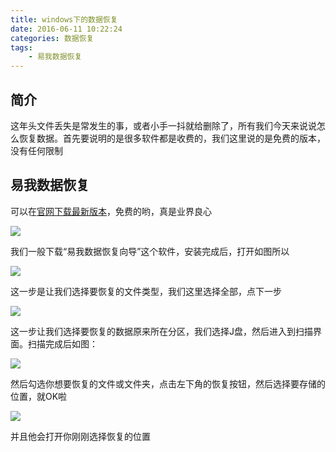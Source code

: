 ```yaml
---
title: windows下的数据恢复
date: 2016-06-11 10:22:24
categories: 数据恢复
tags: 
    - 易我数据恢复
---
```

## 简介

这年头文件丢失是常发生的事，或者小手一抖就给删除了，所有我们今天来说说怎么恢复数据。首先要说明的是很多软件都是收费的，我们这里说的是免费的版本，没有任何限制

## 易我数据恢复

可以在[官网下载最新版本](http://www.easeus.com.cn/tryorbuy.htm)，免费的哟，真是业界良心

![](http://7qnc6h.com1.z0.glb.clouddn.com//54gh34dys3q8h1nuy5nqdlo25u.png)

我们一般下载“易我数据恢复向导”这个软件，安装完成后，打开如图所以

![](http://7qnc6h.com1.z0.glb.clouddn.com//jfxunabge609hgtizp14sifd5n.png)

这一步是让我们选择要恢复的文件类型，我们这里选择全部，点下一步

![](http://7qnc6h.com1.z0.glb.clouddn.com//76j38yc05wi88pwl176uvs2pxe.png)

这一步让我们选择要恢复的数据原来所在分区，我们选择J盘，然后进入到扫描界面。扫描完成后如图：

![](http://7qnc6h.com1.z0.glb.clouddn.com//z1u81olyp1dr6spnbl5r76gw7m.png)

然后勾选你想要恢复的文件或文件夹，点击左下角的恢复按钮，然后选择要存储的位置，就OK啦

![](http://7qnc6h.com1.z0.glb.clouddn.com//ayefrdwl84jce4rfflis6x7jh5.png)

并且他会打开你刚刚选择恢复的位置

